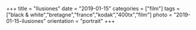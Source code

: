 +++
title = "Ilusiones"
date = "2019-01-15"
categories = ["film"]
tags = ["black & white","bretagne","france","kodak","400tx","film"]
photo = "2019-01-15-ilusiones"
orientation = "portrait"
+++
